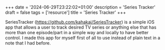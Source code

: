 +++
date = '2024-06-29T23:22:02+01:00'
description = 'Series Tracker'
draft = false
tags = ['resource']
title = 'Series Tracker'
+++

SeriesTracker (https://github.com/kahakai/SeriesTracker) is a simple iOS app that allows a user to track desired TV series or anything else that has more than one episode/part in a simple way and locally to have better control. I made this app for myself first of all to use instead of plain text in a note that I had before.
